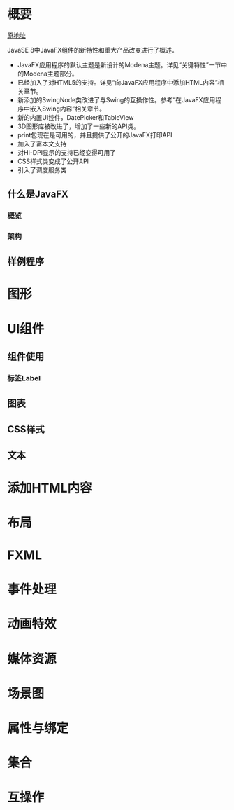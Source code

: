 # 概要

[原地址]( http://www.javafxchina.net/blog/docs/tutorial1/ )  

 JavaSE 8中JavaFX组件的新特性和重大产品改变进行了概述。   

*  JavaFX应用程序的默认主题是新设计的Modena主题。详见“关键特性”一节中的Modena主题部分。 
*   已经加入了对HTML5的支持。详见“向JavaFX应用程序中添加HTML内容”相关章节。 
*  新添加的SwingNode类改进了与Swing的互操作性。参考“在JavaFX应用程序中嵌入Swing内容”相关章节。 
*  新的内置UI控件，DatePicker和TableView 
*  3D图形库被改进了，增加了一些新的API类。 
*  print包现在是可用的，并且提供了公开的JavaFX打印API 
*  加入了富本文支持 
*  对Hi-DPI显示的支持已经变得可用了 
*  CSS样式类变成了公开API 
*  引入了调度服务类 

## 什么是JavaFX

### 概览



### 架构





## 样例程序  



# 图形



# UI组件

## 组件使用  

### 标签Label



## 图表

## CSS样式

## 文本



# 添加HTML内容

# 布局

# FXML

# 事件处理  

# 动画特效

# 媒体资源

# 场景图

# 属性与绑定

# 集合

# 互操作



